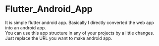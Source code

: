 # Flutter_Android_App
It is simple flutter android app.
Basically I directly converted the web app into an android app.<br/> 
You can use this app structure in any of your projects by a little changes.<br/>
Just replace the URL you want to make android app.<br/>
